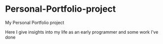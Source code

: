 # Personal-Portfolio-project
My Personal Portfolio project 

Here I give insights into my life as an early programmer and some work I've done
